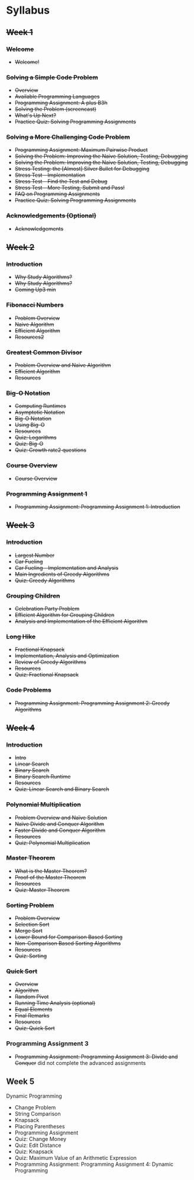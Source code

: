 # Syllabus

## ~~Week 1~~

### ~~Welcome~~
- ~~Welcome!~~

### ~~Solving a Simple Code Problem~~
- ~~Overview~~
- ~~Available Programming Languages~~
- ~~Programming Assignment: A plus B3h~~
- ~~Solving the Problem (screencast)~~
- ~~What's Up Next?~~
- ~~Practice Quiz: Solving Programming Assignments~~

### ~~Solving a More Challenging Code Problem~~
- ~~Programming Assignment: Maximum Pairwise Product~~
- ~~Solving the Problem: Improving the Naive Solution, Testing, Debugging~~
- ~~Solving the Problem: Improving the Naive Solution, Testing, Debugging~~
- ~~Stress Testing: the [Almost] Silver Bullet for Debugging~~
- ~~Stress Test - Implementation~~
- ~~Stress Test - Find the Test and Debug~~
- ~~Stress Test - More Testing, Submit and Pass!~~
- ~~FAQ on Programming Assignments~~
- ~~Practice Quiz: Solving Programming Assignments~~

### ~~Acknowledgements (Optional)~~
- ~~Acknowledgements~~

## ~~Week 2~~

### ~~Introduction~~
- ~~Why Study Algorithms?~~
- ~~Why Study Algorithms?~~
- ~~Coming Up3 min~~

### ~~Fibonacci Numbers~~
- ~~Problem Overview~~
- ~~Naive Algorithm~~
- ~~Efficient Algorithm~~
- ~~Resources2~~

### ~~Greatest Common Divisor~~
- ~~Problem Overview and Naive Algorithm~~
- ~~Efficient Algorithm~~
- ~~Resources~~

### ~~Big-O Notation~~
- ~~Computing Runtimes~~
- ~~Asymptotic Notation~~
- ~~Big-O Notation~~
- ~~Using Big-O~~
- ~~Resources~~
- ~~Quiz: Logarithms~~
- ~~Quiz: Big-O~~
- ~~Quiz: Growth rate2 questions~~

### ~~Course Overview~~
- ~~Course Overview~~

### ~~Programming Assignment 1~~
- ~~Programming Assignment: Programming Assignment 1: Introduction~~

## ~~Week 3~~

### ~~Introduction~~
- ~~Largest Number~~
- ~~Car Fueling~~
- ~~Car Fueling - Implementation and Analysis~~
- ~~Main Ingredients of Greedy Algorithms~~
- ~~Quiz: Greedy Algorithms~~

### ~~Grouping Children~~

- ~~Celebration Party Problem~~
- ~~Efficient Algorithm for Grouping Children~~
- ~~Analysis and Implementation of the Efficient Algorithm~~

### ~~Long Hike~~
- ~~Fractional Knapsack~~
- ~~Implementation, Analysis and Optimization~~
- ~~Review of Greedy Algorithms~~
- ~~Resources~~
- ~~Quiz: Fractional Knapsack~~

### ~~Code Problems~~

- ~~Programming Assignment: Programming Assignment 2: Greedy Algorithms~~

## ~~Week 4~~

### ~~Introduction~~
- ~~Intro~~
- ~~Linear Search~~
- ~~Binary Search~~
- ~~Binary Search Runtime~~
- ~~Resources~~
- ~~Quiz: Linear Search and Binary Search~~

### ~~Polynomial Multiplication~~
- ~~Problem Overview and Naïve Solution~~
- ~~Naïve Divide and Conquer Algorithm~~
- ~~Faster Divide and Conquer Algorithm~~
- ~~Resources~~
- ~~Quiz: Polynomial Multiplication~~

### ~~Master Theorem~~
- ~~What is the Master Theorem?~~
- ~~Proof of the Master Theorem~~
- ~~Resources~~
- ~~Quiz: Master Theorem~~

### ~~Sorting Problem~~
- ~~Problem Overview~~
- ~~Selection Sort~~
- ~~Merge Sort~~
- ~~Lower Bound for Comparison Based Sorting~~
- ~~Non-Comparison Based Sorting Algorithms~~
- ~~Resources~~
- ~~Quiz: Sorting~~

### ~~Quick Sort~~
- ~~Overview~~
- ~~Algorithm~~
- ~~Random Pivot~~
- ~~Running Time Analysis (optional)~~
- ~~Equal Elements~~
- ~~Final Remarks~~
- ~~Resources~~
- ~~Quiz: Quick Sort~~

### Programming Assignment 3

- ~~Programming Assignment: Programming Assignment 3: Divide and Conquer~~ did not complete the advanced assignments 

## Week 5

Dynamic Programming

- Change Problem
- String Comparison
- Knapsack
- Placing Parentheses
- Programming Assignment
- Quiz: Change Money
- Quiz: Edit Distance
- Quiz: Knapsack
- Quiz: Maximum Value of an Arithmetic Expression
- Programming Assignment: Programming Assignment 4: Dynamic Programming
